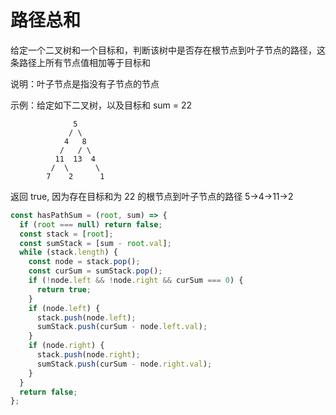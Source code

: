 # 路径总和

给定一个二叉树和一个目标和，判断该树中是否存在根节点到叶子节点的路径，这条路径上所有节点值相加等于目标和

说明：叶子节点是指没有子节点的节点

示例：给定如下二叉树，以及目标和 sum = 22

```text
              5
             / \
            4   8
           /   / \
          11  13  4
         /  \      \
        7    2      1
```

返回 true, 因为存在目标和为 22 的根节点到叶子节点的路径 5->4->11->2

```js
const hasPathSum = (root, sum) => {
  if (root === null) return false;
  const stack = [root];
  const sumStack = [sum - root.val];
  while (stack.length) {
    const node = stack.pop();
    const curSum = sumStack.pop();
    if (!node.left && !node.right && curSum === 0) {
      return true;
    }
    if (node.left) {
      stack.push(node.left);
      sumStack.push(curSum - node.left.val);
    }
    if (node.right) {
      stack.push(node.right);
      sumStack.push(curSum - node.right.val);
    }
  }
  return false;
};
```
